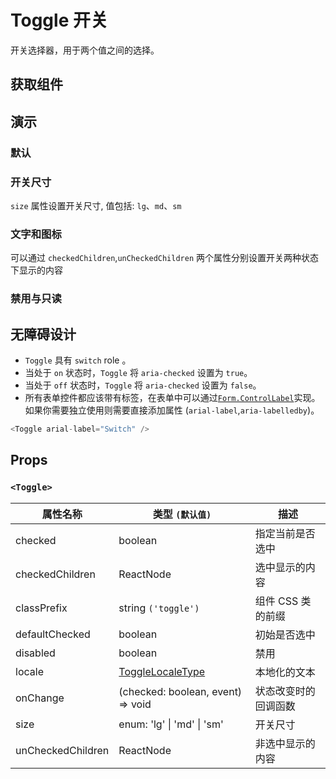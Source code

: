 # Toggle 开关

开关选择器，用于两个值之间的选择。

## 获取组件

<!--{include:(components/toggle/fragments/import.md)}-->

## 演示

### 默认

<!--{include:`basic.md`}-->

### 开关尺寸

`size` 属性设置开关尺寸, 值包括: `lg`、`md`、`sm`

<!--{include:`size.md`}-->

### 文字和图标

可以通过 `checkedChildren`,`unCheckedChildren` 两个属性分别设置开关两种状态下显示的内容

<!--{include:`inner.md`}-->

### 禁用与只读

<!--{include:`disabled.md`}-->

## 无障碍设计

- `Toggle` 具有 `switch` role 。
- 当处于 `on` 状态时，`Toggle` 将 `aria-checked` 设置为 `true`。
- 当处于 `off` 状态时，`Toggle` 将 `aria-checked` 设置为 `false`。
- 所有表单控件都应该带有标签，在表单中可以通过[`Form.ControlLabel`](/zh/components/form#Accessibility)实现。如果你需要独立使用则需要直接添加属性 (`arial-label`,`aria-labelledby`)。

```js
<Toggle arial-label="Switch" />
```

## Props

### `<Toggle>`

| 属性名称          | 类型 `(默认值)`                            | 描述                 |
| ----------------- | ------------------------------------------ | -------------------- |
| checked           | boolean                                    | 指定当前是否选中     |
| checkedChildren   | ReactNode                                  | 选中显示的内容       |
| classPrefix       | string `('toggle')`                        | 组件 CSS 类的前缀    |
| defaultChecked    | boolean                                    | 初始是否选中         |
| disabled          | boolean                                    | 禁用                 |
| locale            | [ToggleLocaleType](/zh/guide/i18n/#toggle) | 本地化的文本         |
| onChange          | (checked: boolean, event) => void          | 状态改变时的回调函数 |
| size              | enum: 'lg' &#124; 'md' &#124; 'sm'         | 开关尺寸             |
| unCheckedChildren | ReactNode                                  | 非选中显示的内容     |
